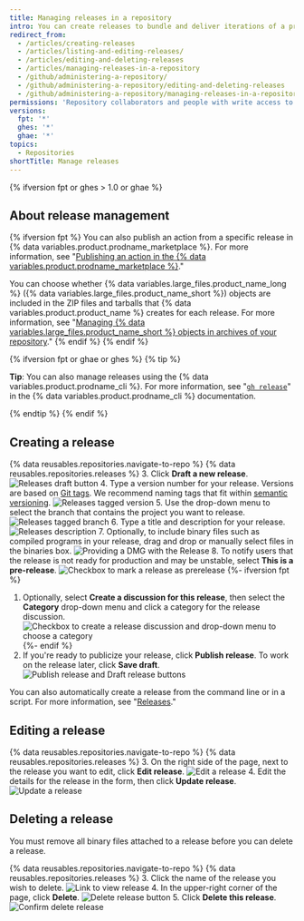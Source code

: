 ```yaml
---
title: Managing releases in a repository
intro: You can create releases to bundle and deliver iterations of a project to users.
redirect_from:
  - /articles/creating-releases
  - /articles/listing-and-editing-releases/
  - /articles/editing-and-deleting-releases
  - /articles/managing-releases-in-a-repository
  - /github/administering-a-repository/
  - /github/administering-a-repository/editing-and-deleting-releases
  - /github/administering-a-repository/managing-releases-in-a-repository
permissions: 'Repository collaborators and people with write access to a ,close.'
versions:
  fpt: '*'
  ghes: '*'
  ghae: '*'
topics:
  - Repositories
shortTitle: Manage releases
---
```

{% ifversion fpt or ghes > 1.0 or ghae %}

## About release management

{% ifversion fpt %}
You can also publish an action from a specific release in {% data variables.product.prodname_marketplace %}. For more information, see "<a href="/actions/creating-actions/publishing-actions-in-github-marketplace" class="dotcom-only">Publishing an action in the {% data variables.product.prodname_marketplace %}</a>."

You can choose whether {% data variables.large_files.product_name_long %} ({% data variables.large_files.product_name_short %}) objects are included in the ZIP files and tarballs that {% data variables.product.product_name %} creates for each release. For more information, see "[Managing {% data variables.large_files.product_name_short %} objects in archives of your repository](/github/administering-a-repository/managing-git-lfs-objects-in-archives-of-your-repository)."
{% endif %}
{% endif %}

{% ifversion fpt or ghae or ghes %}
{% tip %}

**Tip**: You can also manage releases using the {% data variables.product.prodname_cli %}. For more information, see "[`gh release`](https://cli.github.com/manual/gh_release)" in the {% data variables.product.prodname_cli %} documentation.

{% endtip %}
{% endif %}

## Creating a release

{% data reusables.repositories.navigate-to-repo %}
{% data reusables.repositories.releases %}
3. Click **Draft a new release**.
   ![Releases draft button](/assets/images/help/releases/draft_release_button.png)
4. Type a version number for your release. Versions are based on [Git tags](https://git-scm.com/book/en/Git-Basics-Tagging). We recommend naming tags that fit within [semantic versioning](http://semver.org/).
   ![Releases tagged version](/assets/images/help/releases/releases-tag-version.png)
5. Use the drop-down menu to select the branch that contains the project you want to release.
   ![Releases tagged branch](/assets/images/help/releases/releases-tag-branch.png)
6. Type a title and description for your release.
   ![Releases description](/assets/images/help/releases/releases_description.png)
7. Optionally, to include binary files such as compiled programs in your release, drag and drop or manually select files in the binaries box.
   ![Providing a DMG with the Release](/assets/images/help/releases/releases_adding_binary.gif)
8. To notify users that the release is not ready for production and may be unstable, select **This is a pre-release**.
   ![Checkbox to mark a release as prerelease](/assets/images/help/releases/prerelease_checkbox.png)
{%- ifversion fpt %}
1. Optionally, select **Create a discussion for this release**, then select the **Category** drop-down menu and click a category for the release discussion.
  ![Checkbox to create a release discussion and drop-down menu to choose a category](/assets/images/help/releases/create-release-discussion.png)
{%- endif %}
9. If you're ready to publicize your release, click **Publish release**. To work on the release later, click **Save draft**.
   ![Publish release and Draft release buttons](/assets/images/help/releases/release_buttons.png)

You can also automatically create a release from the command line or in a script. For more information, see "[Releases](/rest/reference/repos/#create-a-release)."

## Editing a release

{% data reusables.repositories.navigate-to-repo %}
{% data reusables.repositories.releases %}
3. On the right side of the page, next to the release you want to edit, click **Edit release**.
  ![Edit a release](/assets/images/help/releases/edit-release.png)
4. Edit the details for the release in the form, then click **Update release**.
  ![Update a release](/assets/images/help/releases/update-release.png)

## Deleting a release

You must remove all binary files attached to a release before you can delete a release.

{% data reusables.repositories.navigate-to-repo %}
{% data reusables.repositories.releases %}
3. Click the name of the release you wish to delete.
  ![Link to view release](/assets/images/help/releases/release-name-link.png)
4. In the upper-right corner of the page, click **Delete**.
  ![Delete release button](/assets/images/help/releases/delete-release.png)
5. Click **Delete this release**.
  ![Confirm delete release](/assets/images/help/releases/confirm-delete-release.png)
